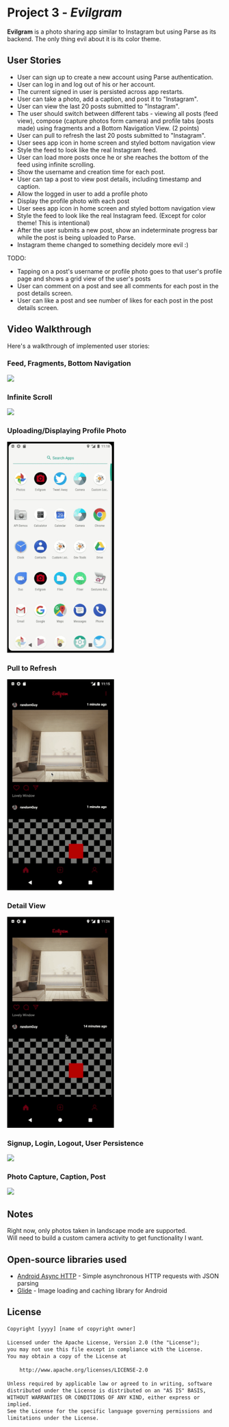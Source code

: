 # Project 3 - *Evilgram*

**Evilgram** is a photo sharing app similar to Instagram but using Parse as its backend.  The only thing evil about it is its color theme.

## User Stories 
- User can sign up to create a new account using Parse authentication.
- User can log in and log out of his or her account.
- The current signed in user is persisted across app restarts.
- User can take a photo, add a caption, and post it to "Instagram".
- User can view the last 20 posts submitted to "Instagram".
- The user should switch between different tabs - viewing all posts (feed view), compose (capture photos form camera) and profile tabs (posts made) using fragments and a Bottom Navigation View. (2 points)
- User can pull to refresh the last 20 posts submitted to "Instagram".
- User sees app icon in home screen and styled bottom navigation view
- Style the feed to look like the real Instagram feed.
- User can load more posts once he or she reaches the bottom of the feed using infinite scrolling.
- Show the username and creation time for each post.
- User can tap a post to view post details, including timestamp and caption.
- Allow the logged in user to add a profile photo
- Display the profile photo with each post
- User sees app icon in home screen and styled bottom navigation view
- Style the feed to look like the real Instagram feed. (Except for color theme!  This is intentional)
- After the user submits a new post, show an indeterminate progress bar while the post is being uploaded to Parse.
- Instagram theme changed to something decidely more evil :)


TODO:
- Tapping on a post's username or profile photo goes to that user's profile page and shows a grid view of the user's posts 
- User can comment on a post and see all comments for each post in the post details screen.
- User can like a post and see number of likes for each post in the post details screen.

## Video Walkthrough

Here's a walkthrough of implemented user stories:

### Feed, Fragments, Bottom Navigation
<img src="walkthroughs/walkthrough_Evilgram_fragNavProfile.gif" width=250><br>

### Infinite Scroll
<img src="walkthroughs/walkthough_Evilgram_infiniteScroll.gif" width=250><br>

### Uploading/Displaying Profile Photo
<img src="walkthroughs/walkthrough_Evilgram_profilePhoto.gif" width=250><br>

### Pull to Refresh
<img src="walkthroughs/walkthrough_Evilgram_pulltorefresh.gif" width=250><br>

### Detail View
<img src="walkthroughs/walkthough_Evilgram_detailView.gif" width=250><br>

### Signup, Login, Logout, User Persistence
<img src="walkthroughs/Evilgram_walkthrough1.gif" width=250><br>

### Photo Capture, Caption, Post
<img src="walkthroughs/Evilgram_walkthrough2.gif" width=500><br>



## Notes

Right now, only photos taken in landscape mode are supported.  
Will need to build a custom camera activity to get functionality I want.

## Open-source libraries used

- [Android Async HTTP](https://github.com/codepath/CPAsyncHttpClient) - Simple asynchronous HTTP requests with JSON parsing
- [Glide](https://github.com/bumptech/glide) - Image loading and caching library for Android

## License

    Copyright [yyyy] [name of copyright owner]

    Licensed under the Apache License, Version 2.0 (the "License");
    you may not use this file except in compliance with the License.
    You may obtain a copy of the License at

        http://www.apache.org/licenses/LICENSE-2.0

    Unless required by applicable law or agreed to in writing, software
    distributed under the License is distributed on an "AS IS" BASIS,
    WITHOUT WARRANTIES OR CONDITIONS OF ANY KIND, either express or implied.
    See the License for the specific language governing permissions and
    limitations under the License.
